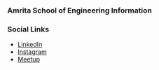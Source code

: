 ### Amrita School of Engineering Information

### Social Links
* [LinkedIn](https://www.linkedin.com/company/owasp-amrita-school-of-engineering)
* [Instagram](https://www.instagram.com/owasp.ase/)
* [Meetup](#)
